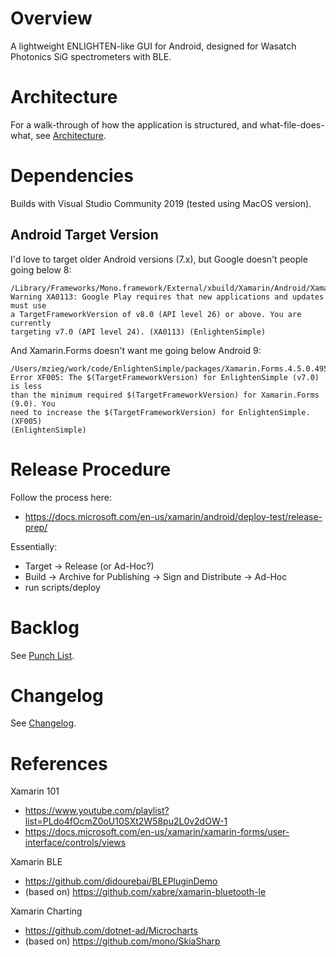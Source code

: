 # Overview

A lightweight ENLIGHTEN-like GUI for Android, designed for Wasatch Photonics SiG
spectrometers with BLE.

# Architecture

For a walk-through of how the application is structured, and what-file-does-what,
see [Architecture](README_ARCHITECTURE.md).

# Dependencies

Builds with Visual Studio Community 2019 (tested using MacOS version).

## Android Target Version

I'd love to target older Android versions (7.x), but Google doesn't people going
below 8:

    /Library/Frameworks/Mono.framework/External/xbuild/Xamarin/Android/Xamarin.Android.Common.targets(2,2): 
    Warning XA0113: Google Play requires that new applications and updates must use 
    a TargetFrameworkVersion of v8.0 (API level 26) or above. You are currently 
    targeting v7.0 (API level 24). (XA0113) (EnlightenSimple)

And Xamarin.Forms doesn't want me going below Android 9:

    /Users/mzieg/work/code/EnlightenSimple/packages/Xamarin.Forms.4.5.0.495/build/Xamarin.Forms.targets(5,5): 
    Error XF005: The $(TargetFrameworkVersion) for EnlightenSimple (v7.0) is less
    than the minimum required $(TargetFrameworkVersion) for Xamarin.Forms (9.0). You
    need to increase the $(TargetFrameworkVersion) for EnlightenSimple. (XF005) 
    (EnlightenSimple)

# Release Procedure

Follow the process here:

- https://docs.microsoft.com/en-us/xamarin/android/deploy-test/release-prep/

Essentially:
- Target -> Release (or Ad-Hoc?)
- Build -> Archive for Publishing -> Sign and Distribute -> Ad-Hoc
- run scripts/deploy

# Backlog

See [Punch List](https://wiki.wasatchphotonics.com/index.php?title=SiG/IMX385#Punch_List).

# Changelog

See [Changelog](README_CHANGELOG.md).

# References

Xamarin 101 

- https://www.youtube.com/playlist?list=PLdo4fOcmZ0oU10SXt2W58pu2L0v2dOW-1
- https://docs.microsoft.com/en-us/xamarin/xamarin-forms/user-interface/controls/views

Xamarin BLE

- https://github.com/didourebai/BLEPluginDemo
- (based on) https://github.com/xabre/xamarin-bluetooth-le

Xamarin Charting

- https://github.com/dotnet-ad/Microcharts
- (based on) https://github.com/mono/SkiaSharp 
